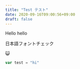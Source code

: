 ```yaml
---
title: "Test テスト"
date: 2020-09-16T09:00:56+09:00
draft: false
---
```


Hello hello

日本語フォントチェック

😺

```javascript
var test = "hi"
```
